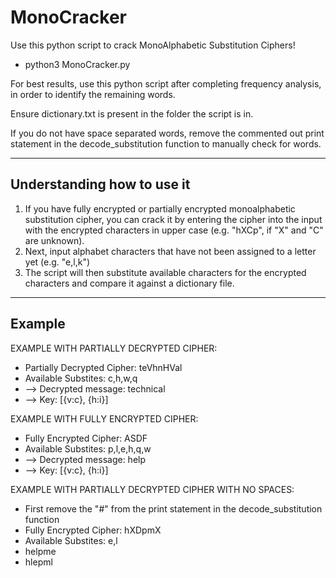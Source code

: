 # MonoCracker
Use this python script to crack MonoAlphabetic Substitution Ciphers! 
* python3 MonoCracker.py

For best results, use this python script after completing frequency analysis, in order to identify the remaining words.

Ensure dictionary.txt is present in the folder the script is in.

If you do not have space separated words, remove the commented out print statement in the decode_substitution function to manually check for words.

______________________________________________________________________
## Understanding how to use it
1. If you have fully encrypted or partially encrypted monoalphabetic substitution cipher, you can crack it by entering the cipher into the input with the encrypted characters in upper case (e.g. "hXCp", if "X" and "C" are unknown). 
2. Next, input alphabet characters that have not been assigned to a letter yet (e.g. "e,l,k")
3. The script will then substitute available characters for the encrypted characters and compare it against a dictionary file.

______________________________________________________________________
## Example

EXAMPLE WITH PARTIALLY DECRYPTED CIPHER:
* Partially Decrypted Cipher: teVhnHVal
* Available Substites: c,h,w,q
* --> Decrypted message: technical
* --> Key: [{v:c}, {h:i}]


EXAMPLE WITH FULLY ENCRYPTED CIPHER:
* Fully Encrypted Cipher: ASDF
* Available Substites: p,l,e,h,q,w
* --> Decrypted message: help
* --> Key: [{v:c}, {h:i}]


EXAMPLE WITH PARTIALLY DECRYPTED CIPHER WITH NO SPACES:
* First remove the "#" from the print statement in the decode_substitution function
* Fully Encrypted Cipher: hXDpmX
* Available Substites: e,l
* helpme
* hlepml
